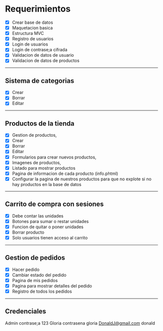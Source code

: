 # Requerimientos
- [x] Crear base de datos
- [x] Maquetacion basica
- [x] Estructura MVC
- [x] Registro de usuarios
- [x] Login de usuarios
- [x] Login de contrase;a cifrada
- [x] Validacion de datos de usuario
- [x] Validacion de datos de productos
---
##  Sistema de categorias
- [x] Crear
- [x] Borrar
- [x] Editar
---
## Productos de la tienda 
 - [x] Gestion de productos,
 - [x] Crear
 - [x] Borrar
 - [x] Editar 
 - [x] Formularios para crear nuevos productos, 
 - [x] Imagenes de productos,
 - [x] Listado para mostrar productos
 - [x] Pagina de informacion de cada producto (info.phtml)
 - [x] Configurar la pagina de nuestros productos para que no explote si no hay productos en la base de datos
---
## Carrito de compra con sesiones
 - [x] Debe contar las unidades
 - [x] Botones para sumar o restar unidades
 - [x] Funcion de quitar o poner unidades
 - [x] Borrar producto
 - [x] Solo usuarios tienen acceso al carrito
---
## Gestion de pedidos
 - [x] Hacer pedido
 - [x] Cambiar estado del pedido
 - [x] Pagina de mis pedidos
 - [x] Pagina para mostrar detalles del pedido
 - [x] Registro de todos los pedidos
---
## Credenciales
Admin contrase;a 123
Gloria contrasena gloria
DonaldJ@gmail.com donald




